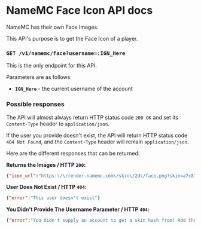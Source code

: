 # NameMC Face Icon API docs
NameMC has their own Face Images.

This API's purpose is to get the Face Icon of a player.

### `GET /v1/namemc/face?username=:IGN_Here`
This is the only endpoint for this API.

Parameters are as follows:
- **`IGN_Here`** - the current username of the account

### Possible responses

The API will almost always return HTTP status code `200 OK` and set its `Content-Type` header to `application/json`.

If the user you provide doesn't exist, the API will return HTTP status code `404 Not Found`, and the `Content-Type` header will remain `application/json`.

Here are the different responses that can be returned:

**Returns the Images / HTTP `200`:**
```json
{"icon_url":"https:\/\/render.namemc.com\/skin\/2d\/face.png?skin=a7c87dca2251c5b6&overlay&scale=2","skin_url":"https:\/\/texture.namemc.com\/a7\/c8\/a7c87dca2251c5b6.png"}
```

**User Does Not Exist / HTTP `404`:**
```json
{"error":"This user doesn't exist"}
```

**You Didn't Provide The Username Parameter / HTTP `404`:**
```json
{"error":"You didn't supply an account to get a skin hash from! Add the parameter ?username=IGN_HERE."}
```

